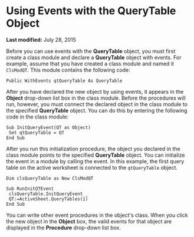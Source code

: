 
# Using Events with the QueryTable Object

 **Last modified:** July 28, 2015

Before you can use events with the  **QueryTable** object, you must first create a class module and declare a **QueryTable** object with events. For example, assume that you have created a class module and named it `ClsModQT`. This module contains the following code:



```
Public WithEvents qtQueryTable As QueryTable
```

After you have declared the new object by using events, it appears in the  **Object** drop-down list box in the class module.
Before the procedures will run, however, you must connect the declared object in the class module to the specified  **QueryTable** object. You can do this by entering the following code in the class module:



```
Sub InitQueryEvent(QT as Object) 
 Set qtQueryTable = QT 
End Sub
```

After you run this initialization procedure, the object you declared in the class module points to the specified  **QueryTable** object. You can initialize the event in a module by calling the event. In this example, the first query table on the active worksheet is connected to the `qtQueryTable` object.



```
Dim clsQueryTable as New ClsModQT 
 
Sub RunInitQTEvent 
 clsQueryTable.InitQueryEvent _ 
 QT:=ActiveSheet.QueryTables(1) 
End Sub
```

You can write other event procedures in the object's class. When you click the new object in the  **Object** box, the valid events for that object are displayed in the **Procedure** drop-down list box.
